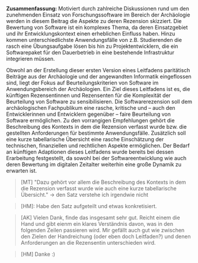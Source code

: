 **Zusammenfassung:** Motiviert durch zahlreiche Diskussionen rund um den zunehmenden Einsatz von Forschungssoftware im Bereich der Archäologie werden in diesem Beitrag die Aspekte zu deren Rezension skizziert. Die Bewertung von Software ist ein komplexes Thema, da deren Einsatzgebiet und ihr Entwicklungskontext einen erheblichen Einfluss haben. Hinzu kommen unterschiedlichste Anwendungsfälle von z.B. Studierenden die rasch eine Übungsaufgabe lösen bis hin zu Projektentwicklern, die ein Softwarepaket für den Dauerbetrieb in eine bestehende Infrastruktur integrieren müssen.

Obwohl an der Erstellung dieser ersten Version eines Leitfadens paritätisch Beiträge aus der Archäologie und der angewandten Informatik eingeflossen sind, liegt der Fokus auf Beurteilungskriterien von Software im Anwendungsbereich der Archäologien. Ein Ziel dieses Leitfadens ist es, die künftigen Rezensentinnen und Rezensenten für die Komplexität der Beurteilung von Software zu sensibilisieren. Die Softwarerezension soll dem archäologischen Fachpublikum eine rasche, kritische und – auch den Entwicklerinnen und Entwicklern gegenüber – faire Beurteilung von Software ermöglichen. Zu den vorrangigen Empfehlungen gehört die Beschreibung des Kontexts    in dem die Rezension verfasst wurde bzw. die gestellten Anforderungen für bestimmte Anwendungsfälle. Zusätzlich soll eine kurze tabellarische Übersicht eine rasche Einschätzung der technischen, finanziellen und rechtlichen Aspekte ermöglichen. Der Bedarf an künftigen Adaptionen dieses Leitfadens wurde bereits bei dessen Erarbeitung festgestellt, da sowohl bei der Softwareentwicklung wie auch deren Bewertung im digitalen Zeitalter weiterhin eine große Dynamik zu erwarten ist.

> [MT] "Dazu gehört vor allem die Beschreibung des Kontexts in dem die Rezension verfasst wurde wie auch eine kurze tabellarische Übersicht." -> den Satz verstehe ich irgendwie nicht

> [HM]: Habe den Satz aufgeteilt und etwas konkretisiert.

> [AK] Vielen Dank, finde das insgesamt sehr gut. Reicht einem die Hand und gibt eienm ein klares Verständnis davon, was in den folgenden Zeilen passieren wird. Mir gefällt auch gut wie zwischen den Zielen der Handreichung (oder eben doch Leitfaden?) und denen Anforderungen an die Rezensentin unterschieden wird.

> [HM] Danke :)
